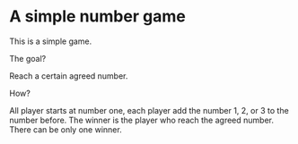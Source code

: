 # A simple number game

This is a simple game.

The goal?

Reach a certain agreed number.

How?

All player starts at number one, each player add the number 1, 2, or 3 to the number before. The winner is the player who reach the agreed number. There can be only one winner.